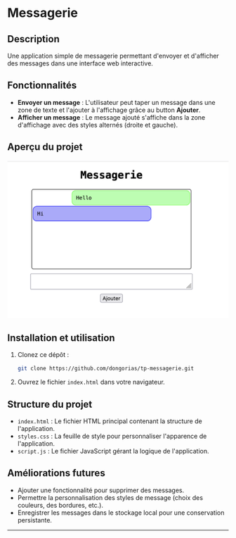 # Messagerie

## Description
Une application simple de messagerie permettant d'envoyer et d'afficher des messages dans une interface web interactive.

## Fonctionnalités
- **Envoyer un message** : L'utilisateur peut taper un message dans une zone de texte et l'ajouter à l'affichage grâce au button **Ajouter**.
- **Afficher un message** : Le message ajouté s'affiche dans la zone d'affichage avec des styles alternés (droite et gauche).

## Aperçu du projet

![Aperçu de l'application](screenshot.png)

## Installation et utilisation
1. Clonez ce dépôt :
   ```bash
   git clone https://github.com/dongorias/tp-messagerie.git
   ```
2. Ouvrez le fichier `index.html` dans votre navigateur.

## Structure du projet
- `index.html` : Le fichier HTML principal contenant la structure de l'application.
- `styles.css` : La feuille de style pour personnaliser l'apparence de l'application.
- `script.js` : Le fichier JavaScript gérant la logique de l'application.

## Améliorations futures
- Ajouter une fonctionnalité pour supprimer des messages.
- Permettre la personnalisation des styles de message (choix des couleurs, des bordures, etc.).
- Enregistrer les messages dans le stockage local pour une conservation persistante.

---
